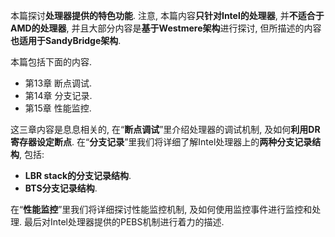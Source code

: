 本篇探讨**处理器提供的特色功能**. 注意, 本篇内容**只针对Intel的处理器**, 并**不适合于AMD的处理器**, 并且大部分内容是**基于Westmere架构**进行探讨, 但所描述的内容**也适用于SandyBridge架构**. 

本篇包括下面的内容. 

- 第13章 断点调试. 
- 第14章 分支记录. 
- 第15章 性能监控. 

这三章内容是息息相关的, 在“**断点调试**”里介绍处理器的调试机制, 及如何**利用DR寄存器设定断点**. 在“**分支记录**”里我们将详细了解Intel处理器上的**两种分支记录结构**, 包括: 

- **LBR stack的分支记录结构**. 
- **BTS分支记录结构**. 

在“**性能监控**”里我们将详细探讨性能监控机制, 及如何使用监控事件进行监控和处理. 最后对Intel处理器提供的PEBS机制进行着力的描述. 